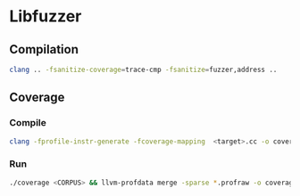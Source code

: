 # Libfuzzer


## Compilation

```bash
clang .. -fsanitize-coverage=trace-cmp -fsanitize=fuzzer,address .. 
```


## Coverage

### Compile
```bash
clang -fprofile-instr-generate -fcoverage-mapping  <target>.cc -o coverage
```

### Run 
```bash
./coverage <CORPUS> && llvm-profdata merge -sparse *.profraw -o coverage.profdata && llvm-cov show coverage -instr-profile=coverage.profdata
```

